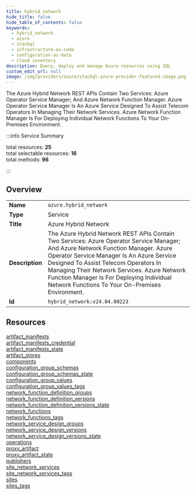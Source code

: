 ```yaml
---
title: hybrid_network
hide_title: false
hide_table_of_contents: false
keywords:
  - hybrid_network
  - azure
  - stackql
  - infrastructure-as-code
  - configuration-as-data
  - cloud inventory
description: Query, deploy and manage Azure resources using SQL
custom_edit_url: null
image: /img/providers/azure/stackql-azure-provider-featured-image.png
---
```


The Azure Hybrid Network REST APIs Contain Two Services: Azure Operator Service Manager; And Azure Network Function Manager.  Azure Operator Service Manager Is An Azure Service Designed To Assist Telecom Operators In Managing Their Network Services.  Azure Network Function Manager Is For Deploying Individual Network Functions To Your On-Premises Environment.  
    
:::info Service Summary

<div class="row">
<div class="providerDocColumn">
<span>total resources:&nbsp;<b>25</b></span><br />
<span>total selectable resources:&nbsp;<b>16</b></span><br />
<span>total methods:&nbsp;<b>96</b></span><br />
</div>
</div>

:::

## Overview
<table><tbody>
<tr><td><b>Name</b></td><td><code>azure.hybrid_network</code></td></tr>
<tr><td><b>Type</b></td><td>Service</td></tr>
<tr><td><b>Title</b></td><td>Azure Hybrid Network</td></tr>
<tr><td><b>Description</b></td><td>The Azure Hybrid Network REST APIs Contain Two Services: Azure Operator Service Manager; And Azure Network Function Manager.  Azure Operator Service Manager Is An Azure Service Designed To Assist Telecom Operators In Managing Their Network Services.  Azure Network Function Manager Is For Deploying Individual Network Functions To Your On-Premises Environment.</td></tr>
<tr><td><b>Id</b></td><td><code>hybrid_network:v24.04.00223</code></td></tr>
</tbody></table>

## Resources
<div class="row">
<div class="providerDocColumn">
<a href="/providers/azure/hybrid_network/artifact_manifests/">artifact_manifests</a><br />
<a href="/providers/azure/hybrid_network/artifact_manifests_credential/">artifact_manifests_credential</a><br />
<a href="/providers/azure/hybrid_network/artifact_manifests_state/">artifact_manifests_state</a><br />
<a href="/providers/azure/hybrid_network/artifact_stores/">artifact_stores</a><br />
<a href="/providers/azure/hybrid_network/components/">components</a><br />
<a href="/providers/azure/hybrid_network/configuration_group_schemas/">configuration_group_schemas</a><br />
<a href="/providers/azure/hybrid_network/configuration_group_schemas_state/">configuration_group_schemas_state</a><br />
<a href="/providers/azure/hybrid_network/configuration_group_values/">configuration_group_values</a><br />
<a href="/providers/azure/hybrid_network/configuration_group_values_tags/">configuration_group_values_tags</a><br />
<a href="/providers/azure/hybrid_network/network_function_definition_groups/">network_function_definition_groups</a><br />
<a href="/providers/azure/hybrid_network/network_function_definition_versions/">network_function_definition_versions</a><br />
<a href="/providers/azure/hybrid_network/network_function_definition_versions_state/">network_function_definition_versions_state</a><br />
<a href="/providers/azure/hybrid_network/network_functions/">network_functions</a><br />
</div>
<div class="providerDocColumn">
<a href="/providers/azure/hybrid_network/network_functions_tags/">network_functions_tags</a><br />
<a href="/providers/azure/hybrid_network/network_service_design_groups/">network_service_design_groups</a><br />
<a href="/providers/azure/hybrid_network/network_service_design_versions/">network_service_design_versions</a><br />
<a href="/providers/azure/hybrid_network/network_service_design_versions_state/">network_service_design_versions_state</a><br />
<a href="/providers/azure/hybrid_network/operations/">operations</a><br />
<a href="/providers/azure/hybrid_network/proxy_artifact/">proxy_artifact</a><br />
<a href="/providers/azure/hybrid_network/proxy_artifact_state/">proxy_artifact_state</a><br />
<a href="/providers/azure/hybrid_network/publishers/">publishers</a><br />
<a href="/providers/azure/hybrid_network/site_network_services/">site_network_services</a><br />
<a href="/providers/azure/hybrid_network/site_network_services_tags/">site_network_services_tags</a><br />
<a href="/providers/azure/hybrid_network/sites/">sites</a><br />
<a href="/providers/azure/hybrid_network/sites_tags/">sites_tags</a><br />
</div>
</div>
